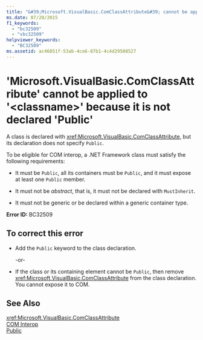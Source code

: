 ```yaml
---
title: "&#39;Microsoft.VisualBasic.ComClassAttribute&#39; cannot be applied to &#39;&lt;classname&gt;&#39; because it is not declared &#39;Public&#39;"
ms.date: 07/20/2015
f1_keywords: 
  - "bc32509"
  - "vbc32509"
helpviewer_keywords: 
  - "BC32509"
ms.assetid: ac46851f-53ab-4ce6-87b1-4c4d29508527
---
```

# &#39;Microsoft.VisualBasic.ComClassAttribute&#39; cannot be applied to &#39;&lt;classname&gt;&#39; because it is not declared &#39;Public&#39;
A class is declared with <xref:Microsoft.VisualBasic.ComClassAttribute>, but its declaration does not specify `Public`.  
  
 To be eligible for COM interop, a .NET Framework class must satisfy the following requirements:  
  
- It must be `Public`, all its containers must be `Public`, and it must expose at least one `Public` member.  
  
- It must not be *abstract*, that is, it must not be declared with `MustInherit`.  
  
- It must not be generic or be declared within a generic container type.  
  
 **Error ID:** BC32509  
  
## To correct this error  
  
- Add the `Public` keyword to the class declaration.  
  
   -or-  
  
- If the class or its containing element cannot be `Public`, then remove <xref:Microsoft.VisualBasic.ComClassAttribute> from the class declaration. You cannot expose it to COM.  
  
## See Also  
 <xref:Microsoft.VisualBasic.ComClassAttribute>  
 [COM Interop](../../visual-basic/programming-guide/com-interop/index.md)  
 [Public](../../visual-basic/language-reference/modifiers/public.md)
